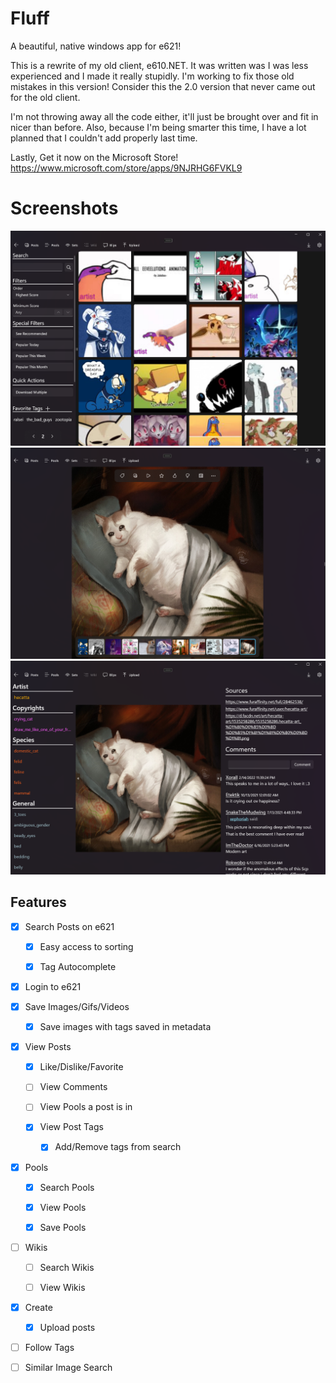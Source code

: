 # Fluff

A beautiful, native windows app for e621!

This is a rewrite of my old client, e610.NET. It was written was I was less experienced and I made it really stupidly. I'm working to fix those old mistakes in this version! Consider this the 2.0 version that never came out for the old client.

I'm not throwing away all the code either, it'll just be brought over and fit in nicer than before. Also, because I'm being smarter this time, I have a lot planned that I couldn't add properly last time.

Lastly, Get it now on the Microsoft Store!
https://www.microsoft.com/store/apps/9NJRHG6FVKL9

# Screenshots
![](https://github.com/EpsiRho/Fluff/blob/main/1.png?raw=true)
![](https://github.com/EpsiRho/Fluff/blob/main/2.png?raw=true)
![](https://github.com/EpsiRho/Fluff/blob/main/3.png?raw=true)

## Features

- [x] Search Posts on e621

  - [x] Easy access to sorting

  - [x] Tag Autocomplete

- [x] Login to e621

- [x] Save Images/Gifs/Videos

  - [x] Save images with tags saved in metadata

- [x] View Posts

  - [x] Like/Dislike/Favorite

  - [ ] View Comments

  - [ ] View Pools a post is in

  - [x] View Post Tags

    - [x] Add/Remove tags from search

- [x] Pools

  - [x] Search Pools

  - [x] View Pools
  - [x] Save Pools

- [ ] Wikis

  - [ ] Search Wikis

  - [ ] View Wikis

- [x] Create

  - [x] Upload posts

- [ ] Follow Tags

- [ ] Similar Image Search

